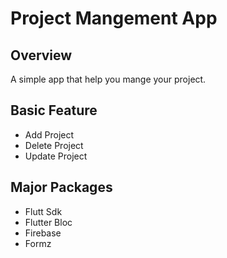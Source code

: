 # Project Mangement App

## Overview 
 A simple app that help you mange your project.

## Basic Feature
* Add Project
* Delete Project
* Update Project
 
## Major Packages
* Flutt Sdk
* Flutter Bloc
* Firebase
* Formz

